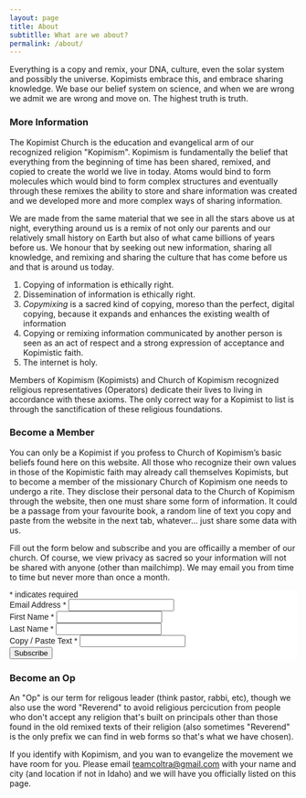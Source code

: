 ```yaml
---
layout: page
title: About
subtitlle: What are we about?
permalink: /about/
---
```


Everything is a copy and remix, your DNA, culture, even the solar system and possibly the universe. Kopimists embrace this, and embrace sharing knowledge. We base our belief system on science, and when we are wrong we admit we are wrong and move on. The highest truth is truth. 

### More Information

The Kopimist Church is the education and evangelical arm of our recognized religion "Kopimism". Kopimism is fundamentally the belief that everything from the beginning of time has been shared, remixed, and copied to create the world we live in today. Atoms would bind to form molecules which would bind to form complex structures and eventually through these remixes the ability to store and share information was created and we developed more and more complex ways of sharing information.

We are made from the same material that we see in all the stars above us at night, everything around us is a remix of not only our parents and our relatively small history on Earth but also of what came billions of years before us. We honour that by seeking out new information, sharing all knowledge, and remixing and sharing the culture that has come before us and that is around us today.

<ol>
<li>Copying of information is ethically right.</li>
<li>Dissemination of information is ethically right.</li>
<li><em>Copymixing</em> is a sacred kind of copying, moreso than the perfect, digital copying, because it expands and enhances the existing wealth of information</li>
<li>Copying or remixing information communicated by another person is seen as an act of respect and a strong expression of acceptance and Kopimistic faith.</li>
<li>The internet is holy.</li>
</ol>

Members of Kopimism (Kopimists) and Church of Kopimism recognized religious representatives (Operators) dedicate their lives to living in accordance with these axioms. The only correct way for a Kopimist to list is through the sanctification of these religious foundations.


### Become a Member

You can only be a Kopimist if you profess to Church of Kopimism’s basic beliefs found here on this website. All those who recognize their own values in those of the Kopimistic faith may already call themselves Kopimists, but to become a member of the missionary Church of Kopimism one needs to undergo a rite. They disclose their personal data to the Church of Kopimism through the website, then one must share some form of information. It could be a passage from your favourite book, a random line of text you copy and paste from the website in the next tab, whatever... just share some data with us.

Fill out the form below and subscribe and you are officailly a member of our church. Of course, we view privacy as sacred so your information will not be shared with anyone (other than mailchimp). We may email you from time to time but never more than once a month. 

<!-- Begin MailChimp Signup Form -->
<link href="//cdn-images.mailchimp.com/embedcode/classic-081711.css" rel="stylesheet" type="text/css">
<style type="text/css">
	#mc_embed_signup{background:#fff; clear:left; font:14px Helvetica,Arial,sans-serif; }
	/* Add your own MailChimp form style overrides in your site stylesheet or in this style block.
	   We recommend moving this block and the preceding CSS link to the HEAD of your HTML file. */
</style>
<div id="mc_embed_signup">
<form action="//church.us9.list-manage.com/subscribe/post?u=47d5670c513a21e571a6eb22e&amp;id=142c3e53f7" method="post" id="mc-embedded-subscribe-form" name="mc-embedded-subscribe-form" class="validate" target="_blank" novalidate>
    <div id="mc_embed_signup_scroll">
	
<div class="indicates-required"><span class="asterisk">*</span> indicates required</div>
<div class="mc-field-group">
	<label for="mce-EMAIL">Email Address  <span class="asterisk">*</span>
</label>
	<input type="email" value="" name="EMAIL" class="required email" id="mce-EMAIL">
</div>
<div class="mc-field-group">
	<label for="mce-FNAME">First Name  <span class="asterisk">*</span>
</label>
	<input type="text" value="" name="FNAME" class="required" id="mce-FNAME">
</div>
<div class="mc-field-group">
	<label for="mce-LNAME">Last Name  <span class="asterisk">*</span>
</label>
	<input type="text" value="" name="LNAME" class="required" id="mce-LNAME">
</div>
<div class="mc-field-group">
	<label for="mce-MMERGE3">Copy / Paste Text  <span class="asterisk">*</span>
</label>
	<input type="text" value="" name="MMERGE3" class="required" id="mce-MMERGE3">
</div>
	<div id="mce-responses" class="clear">
		<div class="response" id="mce-error-response" style="display:none"></div>
		<div class="response" id="mce-success-response" style="display:none"></div>
	</div>    <!-- real people should not fill this in and expect good things - do not remove this or risk form bot signups-->
    <div style="position: absolute; left: -5000px;"><input type="text" name="b_47d5670c513a21e571a6eb22e_142c3e53f7" tabindex="-1" value=""></div>
    <div class="clear"><input type="submit" value="Subscribe" name="subscribe" id="mc-embedded-subscribe" class="button"></div>
    </div>
</form>
</div>
<script type='text/javascript' src='//s3.amazonaws.com/downloads.mailchimp.com/js/mc-validate.js'></script><script type='text/javascript'>(function($) {window.fnames = new Array(); window.ftypes = new Array();fnames[0]='EMAIL';ftypes[0]='email';fnames[1]='FNAME';ftypes[1]='text';fnames[2]='LNAME';ftypes[2]='text';fnames[3]='MMERGE3';ftypes[3]='text';}(jQuery));var $mcj = jQuery.noConflict(true);</script>
<!--End mc_embed_signup-->

### Become an Op

An "Op" is our term for religous leader (think pastor, rabbi, etc), though we also use the word "Reverend" to avoid religious percicution from people who don't accept any religion that's built on principals other than those found in the old remixed texts of their religion (also sometimes "Reverend" is the only prefix we can find in web forms so that's what we have chosen). 

If you identify with Kopimism, and you wan to evangelize the movement we have room for you. Please email [teamcoltra@gmail.com](mailto:teamcoltra@gmail.com) with your name and city (and location if not in Idaho) and we will have you officially listed on this page. 
